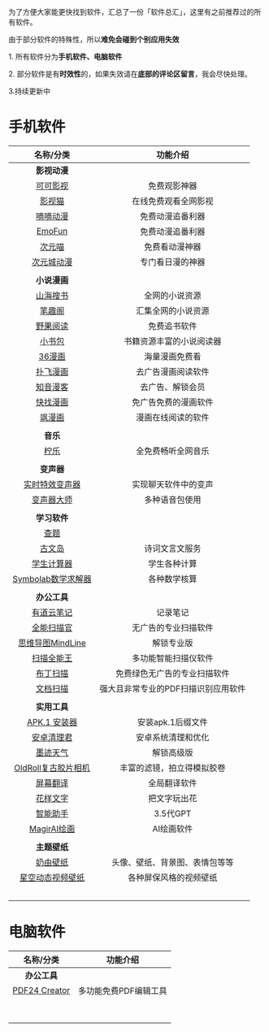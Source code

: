 

为了方便大家能更快找到软件，汇总了一份「软件总汇」，这里有之前推荐过的所有软件。

由于部分软件的特殊性，所以**难免会碰到个别应用失效**

1\. 所有软件分为**手机软件、电脑软件**

2\. 部分软件是有**时效性**的，如果失效请在**底部的评论区留言**，我会尽快处理。  

3\.持续更新中

# 手机软件


| **名称/分类** | **功能介绍** |
|:-:|:--------:|
| **影视动漫** ||
| [可可影视](https://mp.weixin.qq.com/s/XMTP2Fb79Sup7JCtblEx0A) |免费观影神器|
| [影视猫](https://mp.weixin.qq.com/s/IpBCpIhcgJZYPPuGJ-4vBg) | 在线免费观看全网影视 |
| [嘀嘀动漫](https://mp.weixin.qq.com/s/xgCHIuDR0GfLXpi1OIFwbw) | 免费动漫追番利器 |
| [EmoFun](https://mp.weixin.qq.com/s/UGhA15u-3Zkq9epLZKcRDQ) | 免费动漫追番利器 |
| [次元喵](https://mp.weixin.qq.com/s/9uUCpWWFYkYzS7PHhtR_DA) | 免费看动漫神器 |
| [次元城动漫](https://mp.weixin.qq.com/s/BYnkL4-WEZOCg3mOD1MVTQ) | 专门看日漫的神器 |
|  |  |
| **小说漫画** |  |
| [山海搜书](https://mp.weixin.qq.com/s/1k36jhzLW2tfyY5sLVfBJQ) | 全网的小说资源 |
| [笔趣阁](https://mp.weixin.qq.com/s/p-hltuhM6vNSR8sq5QslIg) | 汇集全网的小说资源 |
| [野果阅读](https://mp.weixin.qq.com/s/sD9yAIUaodmUkILdXPjmBg) | 免费追书软件 |
| [小书包](https://mp.weixin.qq.com/s/4xKmIfLf4RFPNuU8SuIs4Q) | 书籍资源丰富的小说阅读器 |
| [36漫画](https://mp.weixin.qq.com/s/VcC9hLontey44TJ2JYd-CA) | 海量漫画免费看 |
| [扑飞漫画](https://mp.weixin.qq.com/s/NcOWqqg5GGNd7bp5RbO34g) | 去广告漫画阅读软件 |
| [知音漫客](https://mp.weixin.qq.com/s/OE0o3_tSW29zvbmL4XK1AQ) | 去广告、解锁会员 |
| [快找漫画](https://mp.weixin.qq.com/s/_TFvUe82vluWZJJbCnWlJA) | 免广告免费的漫画软件 |
| [飒漫画](https://mp.weixin.qq.com/s/xyMu3f_NZkr7S2fVRkPkaQ) | 漫画在线阅读的软件 |
|  |  |
| **音乐** |  |
| [柠乐](https://mp.weixin.qq.com/s/ykIumjr9Fb-zCYiy3_Qt4A) | 全免费畅听全网音乐 |
|  |  |
| **变声器** | |
| [实时特效变声器](https://mp.weixin.qq.com/s/VVmqeKLMQ5XPPqTiv_2AOw) | 实现聊天软件中的变声 |
| [变声器大师](https://mp.weixin.qq.com/s/O6i08Onu5xtAmpKnw4eTow) | 多种语音包使用 |
| | |
| **学习软件** |  |
| [查题](https://mp.weixin.qq.com/s?__biz=MzAxMDMxMDE4NA==&mid=2247483712&idx=1&sn=8bf6a7cd45afa3c710b5b215729febcd&chksm=9b530607ac248f113c45592ca64f09d79a1dd93e4297ba96241399086d2f4f77b353a8a0e16f#rd) |  |
| [古文岛](https://mp.weixin.qq.com/s/NMbFRyzLT4sUtEwWw0THbQ) | 诗词文言文服务 |
| [学生计算器](https://mp.weixin.qq.com/s/I4Vj7fMoeXMPB3E8oWcVBg) | 学生各种计算 |
| [Symbolab数学求解器](https://mp.weixin.qq.com/s/EJ9kucoTJsfwWD4YV-fGRA) | 各种数学核算 |
|  | |
| **办公工具** | |
| [有道云笔记](https://mp.weixin.qq.com/s/wNfplGgZjXpNa1MzhmfKvw) | 记录笔记 |
| [全能扫描官](https://mp.weixin.qq.com/s/yGU53TlGAvU2AizrSEhcyQ) | 无广告的专业扫描软件 |
| [思维导图MindLine](https://mp.weixin.qq.com/s/twQa3dpGWJluwTQ_3U_apg) | 解锁专业版 |
| [扫描全能王](https://mp.weixin.qq.com/s/Kw0VSHKxIibldhrbhWojwQ) | 多功能智能扫描仪软件 |
| [布丁扫描](https://mp.weixin.qq.com/s/HAQjEpllx81ybW17vmsPYA) | 免费绿色无广告的专业扫描软件 |
| [文档扫描](https://mp.weixin.qq.com/s/h9eB72w3iJhMRh8bZFM51A) | 强大且非常专业的PDF扫描识别应用软件 |
|  |  |
| **实用工具** |  |
| [APK.1 安装器](https://mp.weixin.qq.com/s/aRhzGYmBWg5qE-16Zc_MWA) | 安装apk.1后缀文件 |
| [安卓清理君](https://mp.weixin.qq.com/s/I3MSq5nVdAgyZSbDNrQCEg) | 安卓系统清理和优化 |
| [墨迹天气](https://mp.weixin.qq.com/s/oPy-40tU4oiuEFpOqkOHKQ) | 解锁高级版 |
| [OldRoll复古胶片相机](https://mp.weixin.qq.com/s/MYVi7uRv8zWX12W1QEysvg) | 丰富的滤镜，拍立得模拟胶卷 |
| [屏幕翻译](https://mp.weixin.qq.com/s/_lEt8JLTEnA1fNAP1uzk4w) | 全局翻译软件 |
| [花样文字](https://mp.weixin.qq.com/s/MgK-RHNVh8BT2fkFIA7i0Q) | 把文字玩出花 |
| [智能助手](https://mp.weixin.qq.com/s/ATB7FavuSyOA2IWTwyIm2Q) | 3.5代GPT |
| [MagirAI绘画](https://mp.weixin.qq.com/s/N2gz-Ivfr8TNE5zNVT9aWQ) | AI绘画软件 |
|  | |
| **主题壁纸** | |
| [奶由壁纸](https://mp.weixin.qq.com/s/Y3YJlr6b_lK7s2Z50TK1uA) | 头像、壁纸、背景图、表情包等等 |
| [星空动态视频壁纸](https://mp.weixin.qq.com/s/V9HrhdCVssUebB9u4ixCbg) | 各种屏保风格的视频壁纸 |
|  | |
|  | |
|  | |
|  | |
|  | |

# 电脑软件

| **名称/分类** | **功能介绍** |
|:-:|:--------:|
| **办公工具** |  |
| [PDF24 Creator](https://mp.weixin.qq.com/s/NoZrztHm__IUaYmy2iXP1g) | 多功能免费PDF编辑工具 |
|                                                              |                       |
|                                                              |                       |
|                                                              |                       |
|                                                              |                       |
|                                                              |                       |
|                                                              |                       |
|                                                              |                       |
|                                                              |                       |

